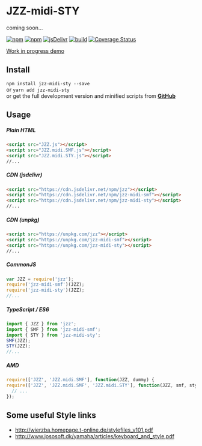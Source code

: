 # JZZ-midi-STY
coming soon...

[![npm](https://img.shields.io/npm/v/jzz-midi-sty.svg)](https://www.npmjs.com/package/jzz-midi-sty)
[![npm](https://img.shields.io/npm/dt/jzz-midi-sty.svg)](https://www.npmjs.com/package/jzz-midi-sty)
[![jsDelivr](https://data.jsdelivr.com/v1/package/npm/jzz-midi-sty/badge)](https://www.jsdelivr.com/package/npm/jzz-midi-sty)
[![build](https://github.com/jazz-soft/JZZ-midi-STY/actions/workflows/build.yml/badge.svg)](https://github.com/jazz-soft/JZZ-midi-STY/actions)
[![Coverage Status](https://coveralls.io/repos/github/jazz-soft/JZZ-midi-STY/badge.svg?branch=main)](https://coveralls.io/github/jazz-soft/JZZ-midi-STY?branch=main)

[Work in progress demo](https://jazz-soft.github.io/modules/sty/index.html)

## Install

`npm install jzz-midi-sty --save`  
or `yarn add jzz-midi-sty`  
or get the full development version and minified scripts from [**GitHub**](https://github.com/jazz-soft/JZZ-midi-STY)

## Usage

##### Plain HTML

```html
<script src="JZZ.js"></script>
<script src="JZZ.midi.SMF.js"></script>
<script src="JZZ.midi.STY.js"></script>
//...
```

##### CDN (jsdelivr)

```html
<script src="https://cdn.jsdelivr.net/npm/jzz"></script>
<script src="https://cdn.jsdelivr.net/npm/jzz-midi-smf"></script>
<script src="https://cdn.jsdelivr.net/npm/jzz-midi-sty"></script>
//...
```

##### CDN (unpkg)

```html
<script src="https://unpkg.com/jzz"></script>
<script src="https://unpkg.com/jzz-midi-smf"></script>
<script src="https://unpkg.com/jzz-midi-sty"></script>
//...
```

##### CommonJS

```js
var JZZ = require('jzz');
require('jzz-midi-smf')(JZZ);
require('jzz-midi-sty')(JZZ);
//...
```

##### TypeScript / ES6

```ts
import { JZZ } from 'jzz';
import { SMF } from 'jzz-midi-smf';
import { STY } from 'jzz-midi-sty';
SMF(JZZ);
STY(JZZ);
//...
```

##### AMD

```js
require(['JZZ', 'JZZ.midi.SMF'], function(JZZ, dummy) {
require(['JZZ', 'JZZ.midi.SMF', 'JZZ.midi.STY'], function(JZZ, smf, sty) {
  // ...
});
```

## Some useful Style links
* http://wierzba.homepage.t-online.de/stylefiles_v101.pdf
* http://www.jososoft.dk/yamaha/articles/keyboard_and_style.pdf
